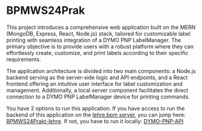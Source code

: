 # BPMWS24Prak

This project introduces a comprehensive web application built on the MERN (MongoDB, Express, React, Node.js) stack, tailored for customizable label printing with seamless integration of a DYMO PNP LabelManager. The primary objective is to provide users with a robust platform where they can effortlessly create, customize, and print labels according to their specific requirements.

The application architecture is divided into two main components: a Node.js backend serving as the server-side logic and API endpoints, and a React frontend offering an intuitive user interface for label customization and management. Additionally, a local server component facilitates the direct connection to a DYMO PNP LabelManager device for printing commands.

You have 2 options to run this application. If you have access to run the backend of this application on the [lehre.bpm server](https://lehre.bpm.in.tum.de/), you can jump here: [BPMWS24Prakt-lehre](https://github.com/niclasgrunau/BPMWS24Prak-Lehre). If not, you have to run it locally: [DYMO-PNP-API](https://github.com/niclasgrunau/DYMO-PNP-API)
